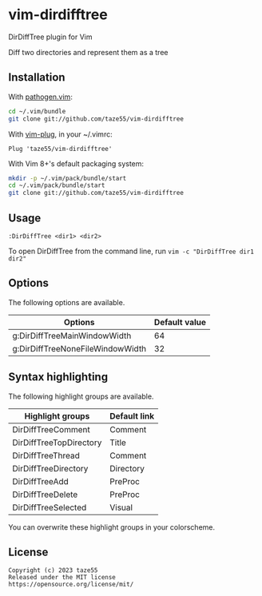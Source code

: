 # vim-dirdifftree

DirDiffTree plugin for Vim

Diff two directories and represent them as a tree

<!-- ![DirDiffTree screenshot](./image/screenshot.png) -->

## Installation

With [pathogen.vim](https://github.com/tpope/vim-pathogen):

```sh
cd ~/.vim/bundle
git clone git://github.com/taze55/vim-dirdifftree
```

With [vim-plug](https://github.com/junegunn/vim-plug), in your ~/.vimrc:

```vim
Plug 'taze55/vim-dirdifftree'
```

With Vim 8+'s default packaging system:

```sh
mkdir -p ~/.vim/pack/bundle/start
cd ~/.vim/pack/bundle/start
git clone git://github.com/taze55/vim-dirdifftree
```

## Usage

```vim
:DirDiffTree <dir1> <dir2>
```

To open DirDiffTree from the command line, run `vim -c "DirDiffTree dir1 dir2"`

## Options

The following options are available.

| Options                          | Default value |
| -------------------------------- | ------------- |
| g:DirDiffTreeMainWindowWidth     | 64            |
| g:DirDiffTreeNoneFileWindowWidth | 32            |

## Syntax highlighting

The following highlight groups are available.

| Highlight groups        | Default link |
| ----------------------- | ------------ |
| DirDiffTreeComment      | Comment      |
| DirDiffTreeTopDirectory | Title        |
| DirDiffTreeThread       | Comment      |
| DirDiffTreeDirectory    | Directory    |
| DirDiffTreeAdd          | PreProc      |
| DirDiffTreeDelete       | PreProc      |
| DirDiffTreeSelected     | Visual       |

You can overwrite these highlight groups in your colorscheme.

## License

```
Copyright (c) 2023 taze55
Released under the MIT license
https://opensource.org/license/mit/
```
